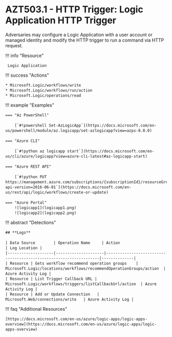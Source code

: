 # AZT503.1 - HTTP Trigger: Logic Application HTTP Trigger

Adversaries may configure a Logic Application with a user account or managed identity and modify the HTTP trigger to run a command via HTTP request.

!!! info "Resource" 

	 Logic Application


!!! success "Actions"

	* Microsoft.Logic/workflows/write
	* Microsoft.Logic/workflows/run/action
	* Microsoft.Logic/operations/read

!!! example "Examples"

    === "Az PowerShell"

		[`#!powershell Set-AzLogicApp`](https://docs.microsoft.com/en-us/powershell/module/az.logicapp/set-azlogicapp?view=azps-8.0.0)
		
	=== "Azure CLI"
	
		[`#!python az logicapp start`](https://docs.microsoft.com/en-us/cli/azure/logicapp?view=azure-cli-latest#az-logicapp-start)	

	=== "Azure REST API"
	
		[`#!python PUT https://management.azure.com/subscriptions/{subscriptionId}/resourceGroups/{resourceGroupName}/providers/Microsoft.Logic/workflows/{workflowName}?api-version=2016-06-01`](https://docs.microsoft.com/en-us/rest/api/logic/workflows/create-or-update)	

    === "Azure Portal"
    	![logicapp1](logicapp1.png)
    	![logicapp2](logicapp2.png)

!!! abstract "Detections"

	## **Logs** 

	| Data Source        | Operation Name     | Action                                                            | Log Location |
	|--------------------|---------------------|-------------------------------------------------------------------|--------------|
	| Resource | Gets workflow recommend operation groups	 | Microsoft.Logic/locations/workflows/recommendOperationGroups/action	| Azure Activity Log |
	| Resource | List Trigger Callback URL | Microsoft.Logic/workflows/triggers/listCallbackUrl/action	| Azure Activity Log |
	| Resource | Add or Update Connection	| Microsoft.Web/connections/write	| Azure Activity Log |

!!! faq "Additional Resources"

	[https://docs.microsoft.com/en-us/azure/logic-apps/logic-apps-overview](https://docs.microsoft.com/en-us/azure/logic-apps/logic-apps-overview)
